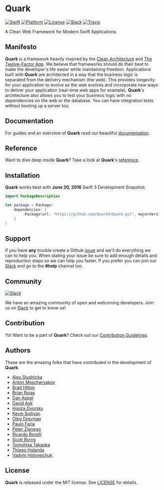 # Quark

[![Swift][swift-badge]][swift-url]
[![Platform][platform-badge]][platform-url]
[![License][mit-badge]][mit-url]
[![Slack][slack-badge]][slack-url]
[![Travis][travis-badge]][travis-url]

A Clean Web Framework for Modern Swift Applications

## Manifesto

**Quark** is a framework heavily inspired by the [Clean Architecture](https://blog.8thlight.com/uncle-bob/2012/08/13/the-clean-architecture.html) and [The Twelve-Factor App](http://12factor.net). We believe that frameworks should do their best to make the developer's life easier while maintaining freedom. Applications built with **Quark** are architected in a way that the business logic is separated from the delivery mechanism (the web). This provides longevity for your application to evolve as the web evolves and incorporate new ways to deliver your application (real-time web apps for example). **Quark**'s architecture also allows you to test your business logic with no dependencies on the web or the database. You can have integration tests without booting up a server too.

## Documentation

For guides and an overview of **Quark** read our beautiful [documentation](https://quark-docs.readme.io).

## Reference

Want to dive deep inside **Quark**? Take a look at **Quark**'s [reference](http://reference.quark.zewo.io).

## Installation

**Quark** works best with **June 20, 2016** Swift 3 Development Snapshot.

```swift
import PackageDescription

let package = Package(
    dependencies: [
        .Package(url: "https://github.com/QuarkX/Quark.git", majorVersion: 0, minor: 0)
    ]
)
```

## Support

If you have **any** trouble create a Github [issue](https://github.com/QuarkX/Quark/issues/new) and we'll do everything we can to help you. When stating your issue be sure to add enough details and reproduction steps so we can help you faster. If you prefer you can join our [Slack](http://slack.zewo.io) and go to the **#help** channel too.

## Community

[![Slack][slack-image]][slack-url]

We have an amazing community of open and welcoming developers. Join us on [Slack](http://slack.zewo.io) to get to know us!

## Contribution

Yo! Want to be a part of **Quark**? Check out our [Contribution Guidelines](CONTRIBUTING.md).

## Authors

These are the amazing folks that have contributed in the development of **Quark**.

- [Alex Studnicka](https://github.com/alex-alex)
- [Anton Mescheryakov](https://github.com/antonmes)
- [Brad Hilton](https://github.com/bradhilton)
- [Brian Rojas](https://github.com/marchinram)
- [Dan Appel](https://github.com/Danappelxx)
- [David Ask](https://github.com/formbound)
- [Honza Dvorsky](https://github.com/czechboy0)
- [Kevin Sullivan](https://github.com/kevinup7)
- [Oleg Dreyman](https://github.com/dreymonde)
- [Paulo Faria](http://github.com/paulofaria)
- [Peter Zignego](https://github.com/pvzig)
- [Ricardo Borelli](http://github.com/rabc)
- [Scott Byrns](https://github.com/scottbyrns)
- [Tomohisa Takaoka](https://github.com/tomohisa)
- [Thiago Holanda](http://github.com/unnamedd)
- [Vadym Holoveichuk](https://github.com/goloveychuk)

## License

**Quark** is released under the MIT license. See [LICENSE](https://raw.githubusercontent.com/QuarkX/Quark/master/LICENSE) for details.

[swift-badge]: https://img.shields.io/badge/Swift-3.0-orange.svg?style=flat
[swift-url]: https://swift.org
[zewo-badge]: https://img.shields.io/badge/Zewo-0.5-FF7565.svg?style=flat
[zewo-url]: http://zewo.io
[platform-badge]: https://img.shields.io/badge/Platforms-macOS%20&%20Linux-lightgray.svg?style=flat
[platform-url]: https://swift.org
[mit-badge]: https://img.shields.io/badge/License-MIT-blue.svg?style=flat
[mit-url]: https://tldrlegal.com/license/mit-license
[slack-image]: http://s13.postimg.org/ybwy92ktf/Slack.png
[slack-badge]: https://zewo-slackin.herokuapp.com/badge.svg
[slack-url]: http://slack.zewo.io
[travis-badge]: https://travis-ci.org/QuarkX/Quark.svg?branch=master
[travis-url]: https://travis-ci.org/QuarkX/Quark
